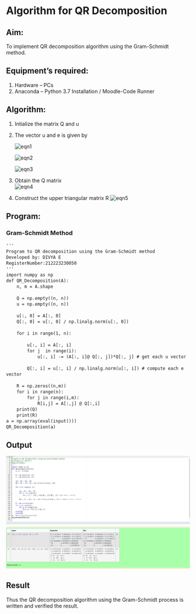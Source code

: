 # Algorithm for QR Decomposition
## Aim:
To implement QR decomposition algorithm using the Gram-Schmidt method.
## Equipment’s required:
1.	Hardware – PCs
2.	Anaconda – Python 3.7 Installation / Moodle-Code Runner
## Algorithm:
1.	Intialize the matrix Q and u
2.	The vector u and e is given by

    ![eqn1](./ex4.jpg)

    ![eqn2](./ex6.jpg)

    ![eqn3](./ex3.jpg)

3.	Obtain the Q matrix   
    ![eqn4](./ex1.jpg)
4.	Construct the upper triangular matrix R
    ![eqn5](./ex2.jpg)



## Program:
### Gram-Schmidt Method
```
''' 
Program to QR decomposition using the Gram-Schmidt method
Developed by: DIVYA E
RegisterNumber:212223230050 
'''
import numpy as np
def QR_Decomposition(A):
    n, m = A.shape 
    
    Q = np.empty((n, n)) 
    u = np.empty((n, n)) 
    
    u[:, 0] = A[:, 0]
    Q[:, 0] = u[:, 0] / np.linalg.norm(u[:, 0])
    
    for i in range(1, n):
        
        u[:, i] = A[:, i]
        for j  in range(i):
            u[:, i] -= (A[:, i]@ Q[:, j])*Q[:, j] # get each u vector
            
        Q[:, i] = u[:, i] / np.linalg.norm(u[:, i]) # compute each e vector
        
    R = np.zeros((n,m))
    for i in range(n):
        for j in range(i,m):
            R[i,j] = A[:,j] @ Q[:,i]
    print(Q)
    print(R)
a = np.array(eval(input()))
QR_Decomposition(a)
```

## Output

![Alt text](<QR DECOMPOSITION.png>)


## Result
Thus the QR decomposition algorithm using the Gram-Schmidt process is written and verified the result.